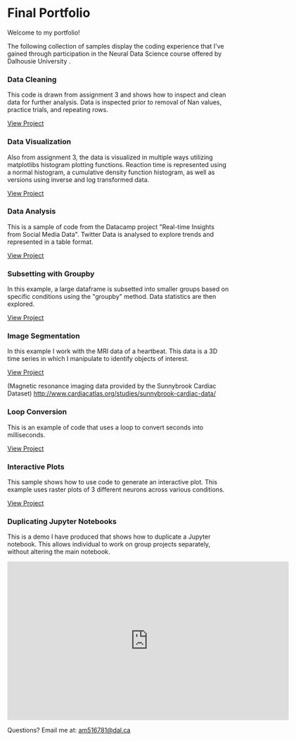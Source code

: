 # Final Portfolio
Welcome to my portfolio!

The following collection of samples display the coding experience that I've gained through participation in the Neural Data Science course offered by Dalhousie University .


### Data Cleaning 
This code is drawn from assignment 3 and shows how to inspect and clean data for further analysis. Data is inspected prior to removal of Nan values, practice trials, and repeating rows.

[View Project](clean.md)


### Data Visualization 
Also from assignment 3, the data is visualized in multiple ways utilizing matplotlibs histogram plotting functions. Reaction time is represented using a normal histogram, a cumulative density function histogram, as well as versions using inverse and log transformed data.

[View Project](hist.md)

### Data Analysis 
This is a sample of code from the Datacamp project "Real-time Insights from Social Media Data". Twitter Data is analysed to explore trends and represented in a table format. 

[View Project](twitter.md)

### Subsetting with Groupby 
In this example, a large dataframe is subsetted into smaller groups based on specific conditions using the "groupby" method. Data statistics are then explored.

[View Project](group.md)

### Image Segmentation 
In this example I work with the MRI data of a heartbeat. This data is a 3D time series in which I manipulate to identify objects of interest. 

[View Project](mri.md)

(Magnetic resonance imaging data provided by the Sunnybrook Cardiac Dataset) 
http://www.cardiacatlas.org/studies/sunnybrook-cardiac-data/ 


### Loop Conversion

This is an example of code that uses a loop to convert seconds into milliseconds.

[View Project](Loop.md)

### Interactive Plots

This sample shows how to use code to generate an interactive plot. This example uses raster plots of 3 different neurons across various conditions.

[View Project](interact.md)


### Duplicating Jupyter Notebooks

This is a demo I have produced that shows how to duplicate a Jupyter notebook. This allows individual to work on group projects separately, without altering the main notebook.

<iframe width="640" height="360" src="https://web.microsoftstream.com/embed/video/f6d9020c-451c-471b-a231-06fda47cf8bf?autoplay=false&amp;showinfo=false" allowfullscreen style="border:none;"></iframe>

Questions? Email me at:
[am516781@dal.ca](mailto:am516781@dal.ca)
